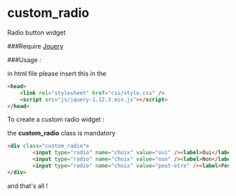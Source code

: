 # custom_radio
Radio button widget

###Require
[Jquery](https://jquery.com/)

###Usage :

in html file please insert this in the
```html
<head>
    <link rel="stylesheet" href="css/style.css" />
    <script src="js/jquery-1.12.3.min.js"></script>
</head>
```


To create a custom radio widget :

the **custom_radio** class is mandatory
```html
<div class="custom_radio">
        <input type="radio" name="choix" value="oui" /><label>Oui</label>
        <input type="radio" name="choix" value="non" /><label>Non</label>
        <input type="radio" name="choix" value="peut-etre" /><label>Peut-être</label>
</div>
```

and that's all !